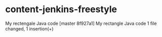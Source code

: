 # content-jenkins-freestyle
My rectengale Java code
[master 8f927a1] My rectangle Java code
 1 file changed, 1 insertion(+)
